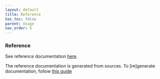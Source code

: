 ```yaml
---
layout: default
title: Reference
has_toc: false  
parent: Usage
nav_order: 5
---
```


### Reference

See reference documentation [here](./../../dist/api/doc/device-access.js.md).

The reference documentation is generated from sources. To [re]generate documentation, follow [this guide](./../development/building#documentation)
